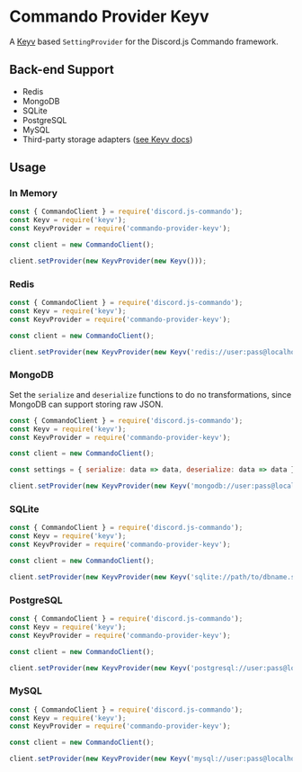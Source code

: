 # Commando Provider Keyv

A [Keyv](https://github.com/lukechilds/keyv) based `SettingProvider` for the Discord.js Commando framework.

## Back-end Support

- Redis
- MongoDB
- SQLite
- PostgreSQL
- MySQL
- Third-party storage adapters ([see Keyv docs](https://github.com/lukechilds/keyv#third-party-storage-adapters))

## Usage

### In Memory

```js
const { CommandoClient } = require('discord.js-commando');
const Keyv = require('keyv');
const KeyvProvider = require('commando-provider-keyv');

const client = new CommandoClient();

client.setProvider(new KeyvProvider(new Keyv()));
```

### Redis

```js
const { CommandoClient } = require('discord.js-commando');
const Keyv = require('keyv');
const KeyvProvider = require('commando-provider-keyv');

const client = new CommandoClient();

client.setProvider(new KeyvProvider(new Keyv('redis://user:pass@localhost:6379')));
```

### MongoDB

Set the `serialize` and `deserialize` functions to do no transformations, since MongoDB can support storing raw JSON.

```js
const { CommandoClient } = require('discord.js-commando');
const Keyv = require('keyv');
const KeyvProvider = require('commando-provider-keyv');

const client = new CommandoClient();

const settings = { serialize: data => data, deserialize: data => data };

client.setProvider(new KeyvProvider(new Keyv('mongodb://user:pass@localhost:27017/dbname', settings)));
```

### SQLite

```js
const { CommandoClient } = require('discord.js-commando');
const Keyv = require('keyv');
const KeyvProvider = require('commando-provider-keyv');

const client = new CommandoClient();

client.setProvider(new KeyvProvider(new Keyv('sqlite://path/to/dbname.sqlite')));
```

### PostgreSQL

```js
const { CommandoClient } = require('discord.js-commando');
const Keyv = require('keyv');
const KeyvProvider = require('commando-provider-keyv');

const client = new CommandoClient();

client.setProvider(new KeyvProvider(new Keyv('postgresql://user:pass@localhost:5432/dbname')));
```

### MySQL

```js
const { CommandoClient } = require('discord.js-commando');
const Keyv = require('keyv');
const KeyvProvider = require('commando-provider-keyv');

const client = new CommandoClient();

client.setProvider(new KeyvProvider(new Keyv('mysql://user:pass@localhost:3306/dbname')));
```

